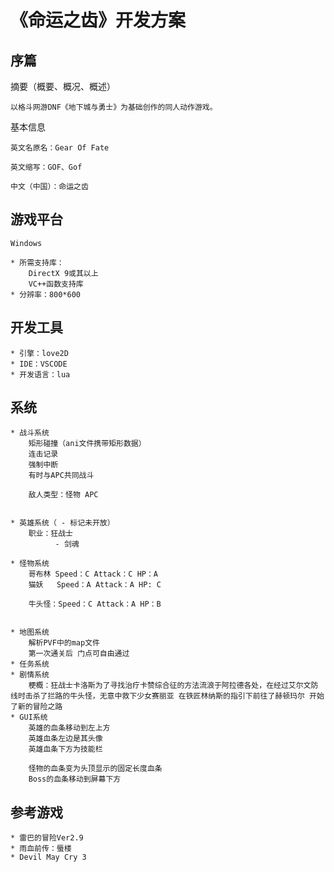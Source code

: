 # 《命运之齿》开发方案

## 序篇
摘要（概要、概况、概述）

    以格斗网游DNF《地下城与勇士》为基础创作的同人动作游戏。

基本信息

    英文名原名：Gear Of Fate

    英文缩写：GOF、Gof

    中文（中国）：命运之齿

## 游戏平台
    Windows 

    * 所需支持库：
        DirectX 9或其以上
        VC++函数支持库
    * 分辨率：800*600
    
## 开发工具

    * 引擎：love2D
    * IDE：VSCODE
    * 开发语言：lua

## 系统

    * 战斗系统
        矩形碰撞（ani文件携带矩形数据）
        连击记录
        强制中断
        有时与APC共同战斗

        敌人类型：怪物 APC


    * 英雄系统（ - 标记未开放）
        职业：狂战士
              - 剑魂

    * 怪物系统
        哥布林 Speed：C Attack：C HP：A
        猫妖   Speed：A Attack：A HP: C
        
        牛头怪：Speed：C Attack：A HP：B


    * 地图系统
        解析PVF中的map文件
        第一次通关后 门点可自由通过
    * 任务系统
    * 剧情系统
        梗概：狂战士卡洛斯为了寻找治疗卡赞综合征的方法流浪于阿拉德各处，在经过艾尔文防线时击杀了拦路的牛头怪，无意中救下少女赛丽亚 在铁匠林纳斯的指引下前往了赫顿玛尔 开始了新的冒险之路
    * GUI系统
        英雄的血条移动到左上方
        英雄血条左边是其头像
        英雄血条下方为技能栏

        怪物的血条变为头顶显示的固定长度血条
        Boss的血条移动到屏幕下方

## 参考游戏
    * 雷巴的冒险Ver2.9
    * 雨血前传：蜃楼
    * Devil May Cry 3

